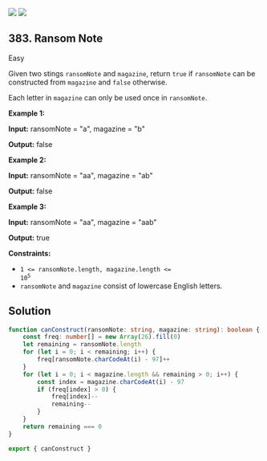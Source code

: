 [![](https://img.shields.io/github/stars/LeetCode-Top-Interview-150/LeetCode-Top-Interview-150?label=Stars&style=flat-square)](https://github.com/LeetCode-Top-Interview-150/LeetCode-Top-Interview-150)
[![](https://img.shields.io/github/forks/LeetCode-Top-Interview-150/LeetCode-Top-Interview-150?label=Fork%20me%20on%20GitHub%20&style=flat-square)](https://github.com/LeetCode-Top-Interview-150/LeetCode-Top-Interview-150/fork)

## 383\. Ransom Note

Easy

Given two stings `ransomNote` and `magazine`, return `true` if `ransomNote` can be constructed from `magazine` and `false` otherwise.

Each letter in `magazine` can only be used once in `ransomNote`.

**Example 1:**

**Input:** ransomNote = "a", magazine = "b"

**Output:** false

**Example 2:**

**Input:** ransomNote = "aa", magazine = "ab"

**Output:** false

**Example 3:**

**Input:** ransomNote = "aa", magazine = "aab"

**Output:** true

**Constraints:**

*   <code>1 <= ransomNote.length, magazine.length <= 10<sup>5</sup></code>
*   `ransomNote` and `magazine` consist of lowercase English letters.

## Solution

```typescript
function canConstruct(ransomNote: string, magazine: string): boolean {
    const freq: number[] = new Array(26).fill(0)
    let remaining = ransomNote.length
    for (let i = 0; i < remaining; i++) {
        freq[ransomNote.charCodeAt(i) - 97]++
    }
    for (let i = 0; i < magazine.length && remaining > 0; i++) {
        const index = magazine.charCodeAt(i) - 97
        if (freq[index] > 0) {
            freq[index]--
            remaining--
        }
    }
    return remaining === 0
}

export { canConstruct }
```